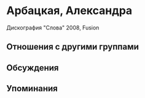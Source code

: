 # Арбацкая, Александра

Дискография
"Слова" 2008, Fusion

## Отношения с другими группами


## Обсуждения


## Упоминания

